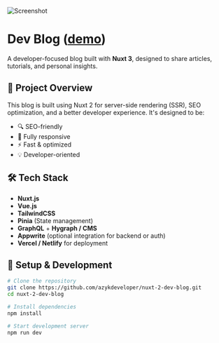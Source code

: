 ![Screenshot](https://i.postimg.cc/bwJYKd4K/image.png)

# Dev Blog ([demo](https://nuxt-2-dev-blog.netlify.app/))

A developer-focused blog built with **Nuxt 3**, designed to share articles, tutorials, and personal insights.


## 📌 Project Overview

This blog is built using Nuxt 2 for server-side rendering (SSR), SEO optimization, and a better developer experience. It's designed to be:

- 🔍 SEO-friendly
- 📱 Fully responsive
- ⚡️ Fast & optimized
- 💡 Developer-oriented

## 🛠 Tech Stack

- **Nuxt.js**
- **Vue.js**
- **TailwindCSS**
- **Pinia** (State management)
- **GraphQL** + **Hygraph / CMS**
- **Appwrite** (optional integration for backend or auth)
- **Vercel / Netlify** for deployment

## 🚀 Setup & Development

```bash
# Clone the repository
git clone https://github.com/azykdeveloper/nuxt-2-dev-blog.git
cd nuxt-2-dev-blog

# Install dependencies
npm install

# Start development server
npm run dev
